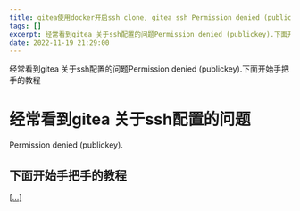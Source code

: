 ```yaml
---
title: gitea使用docker开启ssh clone, gitea ssh Permission denied (publickey).
tags: []
excerpt: 经常看到gitea 关于ssh配置的问题Permission denied (publickey).下面开始手把手的教程
date: 2022-11-19 21:29:00
---
```


经常看到gitea 关于ssh配置的问题Permission denied (publickey).下面开始手把手的教程
<!-- more -->
# 经常看到gitea 关于ssh配置的问题

Permission denied (publickey).

## 下面开始手把手的教程

[\[...\]](https://b.qqfirst.com/%E6%95%99%E7%A8%8B/466.html "gitea使用docker开启ssh clone, gitea ssh Permission denied (publickey).")